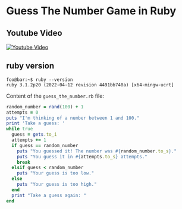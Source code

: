 # Guess The Number Game in Ruby
## Youtube Video
[![Youtube Video](https://img.youtube.com/vi/4TkqnZEcdq8/0.jpg)](https://www.youtube.com/watch?v=4TkqnZEcdq8)

## ruby version
```console
foo@bar:~$ ruby --version
ruby 3.1.2p20 (2022-04-12 revision 4491bb740a) [x64-mingw-ucrt]
```

Content of the `guess_the_number.rb` file:
```ruby
random_number = rand(100) + 1
attempts = 0
puts "I'm thinking of a number between 1 and 100."
print 'Take a guess: '
while true
  guess = gets.to_i
  attempts += 1
  if guess == random_number
    puts "You guessed it! The number was #{random_number.to_s}."
    puts "You guess it in #{attempts.to_s} attempts."
    break
  elsif guess < random_number
    puts "Your guess is too low."
  else
    puts "Your guess is too high."
  end
  print "Take a guess again: "
end
```

